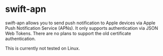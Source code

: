 # swift-apn

swift-apn allows you to send push notification to Apple devices via Apple Push Notification Service (APNs). It only supports authentication via JSON Web Tokens. There are no plans to support the old certificate authentication.

This is currently not tested on Linux.
